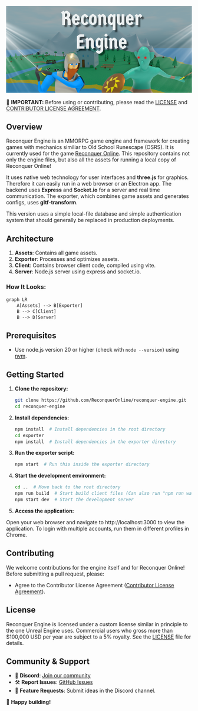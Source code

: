 ![alt text](https://github.com/ReconquerOnline/reconquer-engine/blob/master/header.png?raw=true)

🚨 **IMPORTANT:** Before using or contributing, please read the [LICENSE](LICENSE) and [CONTRIBUTOR LICENSE AGREEMENT](CONTRIBUTOR_LICENSE_AGREEMENT.md).

## Overview

Reconquer Engine is an MMORPG game engine and framework for creating games with mechanics similiar to Old School Runescape (OSRS). It is currently used for the game [Reconquer Online](https://news.reconquer.online/). This repository contains not only the engine files, but also all the assets for running a local copy of Reconquer Online!

It uses native web technology for user interfaces and **three.js** for graphics. Therefore it can easily run in a web browser or an Electron app. The backend uses **Express** and **Socket.io** for a server and real time communication. The exporter, which combines game assets and generates configs, uses **gltf-transform**.

This version uses a simple local-file database and simple authentication system that should generally be replaced in production deployments.

## Architecture

1. **Assets**: Contains all game assets.
2. **Exporter**: Processes and optimizes assets.
3. **Client**: Contains browser client code, compiled using vite.
4. **Server**: Node.js server using express and socket.io.

### How It Looks:
```mermaid
graph LR
    A[Assets] --> B[Exporter]
    B --> C[Client]
    B --> D[Server]
```

## Prerequisites

* Use node.js version 20 or higher (check with `node --version`) using [nvm](https://github.com/nvm-sh/nvm).

## Getting Started

1. **Clone the repository:**
   ```bash
   git clone https://github.com/ReconquerOnline/reconquer-engine.git
   cd reconquer-engine
   ```
2. **Install dependencies:**
   ```bash
   npm install  # Install dependencies in the root directory
   cd exporter
   npm install  # Install dependencies in the exporter directory
   ```
3. **Run the exporter script:**
   ```bash
   npm start  # Run this inside the exporter directory
   ```
4. **Start the development environment:**
   ```bash
   cd ..  # Move back to the root directory
   npm run build  # Start build client files (Can also run "npm run watch" in a separate terminal)
   npm start dev  # Start the development server
   ```
5. **Access the application:**

Open your web browser and navigate to http://localhost:3000 to view the application. To login with multiple accounts, run them in different profiles in Chrome.

## Contributing

We welcome contributions for the engine itself and for Reconquer Online! Before submitting a pull request, please:

- Agree to the Contributor License Agreement ([Contributor License Agreement](CONTRIBUTOR_LICENSE_AGREEMENT.md)).

## License

Reconquer Engine is licensed under a custom license similar in principle to the one Unreal Engine uses. Commercial users who gross more than $100,000 USD per year are subject to a 5% royalty. See the [LICENSE](LICENSE.md) file for details.

## Community & Support

- 📢 **Discord**: [Join our community](https://discord.gg/5VqPUfdMn9)
- 🛠 **Report Issues**: [GitHub Issues](https://github.com/ReconquerOnline/reconquer-engine/issues)
- 🌱 **Feature Requests**: Submit ideas in the Discord channel.

🚀 **Happy building!**
